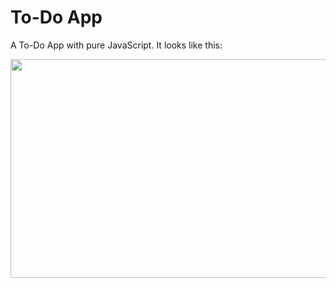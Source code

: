 # To-Do App

A To-Do App with pure JavaScript.
It looks like this: 

<img src="https://user-images.githubusercontent.com/24686636/135158119-f0b0df46-d341-44b2-8c6b-9e784108a136.png" height="350px" width="620px">
